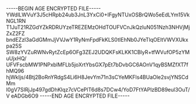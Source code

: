 -----BEGIN AGE ENCRYPTED FILE-----
YWdlLWVuY3J5cHRpb24ub3JnL3YxCi0+IFgyNTUxOSBrQWo5eEdLYm15VkNGL1RN
T1JuT21RZGdYZkRDRUYzeTREZEMzOHdTOUFVCnJkQzluN051Nzh3NHVjMjZxZ2FZ
bndEZzl3aGdGMmJjVVJwY1RyNmFpdFkKLS0tIEhNb0JYeTlqOEltVWVXUkxpa25S
SW8zYVZuRWNvRytZcEp6OFg3ZEJ2UDQKFsKLKK1CBlyR+tfWVufOP5zYMuUjxHQ/
UFVFscbMW1PNPxblMFLb5joXrtYbsGX7pEt7bDvbGC6AOnV1qyBSMZfXT7fhMQ96
hjWkIjs/4Btj2BoRnYRdgS4Li6H8JevYm71n3sCYeMKFls4BUaOle2svjYNSCdMm
I0gV7SIRjJp497gdDhKlqz7cVCePlT6d8s7DCw4/YoD7FtYAPlzBD89eul3OuT/V
eADGb6O9
-----END AGE ENCRYPTED FILE-----
